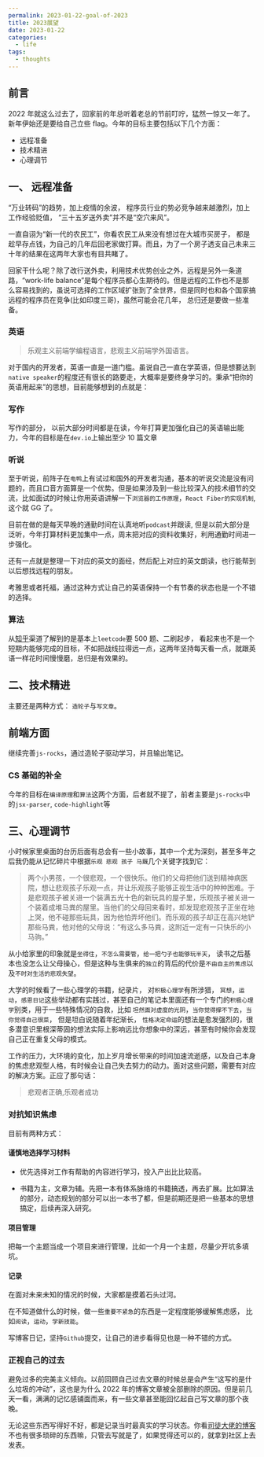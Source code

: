 ```yaml
---
permalink: 2023-01-22-goal-of-2023
title: 2023展望
date: 2023-01-22
categories:
  - life
tags:
  - thoughts
---
```


## 前言

2022 年就这么过去了，回家前的年总听着老总的节前叮咛，猛然一惊又一年了。新年伊始还是要给自己立些 flag。今年的目标主要包括以下几个方面：

- 远程准备
- 技术精进
- 心理调节

## 一、 远程准备

“万业转码”的趋势，加上疫情的余波， 程序员行业的势必竞争越来越激烈，加上工作经验贬值， “三十五岁送外卖”并不是“空穴来风”。

一直自诩为“新一代的农民工”，你看农民工从来没有想过在大城市买房子， 都是趁早存点钱，为自己的几年后回老家做打算。而且，为了一个房子透支自己未来三十年的结果在这两年大家也有目共睹了。

回家干什么呢？除了改行送外卖，利用技术优势创业之外，远程是另外一条道路，“work-life balance”是每个程序员都心生期待的。但是远程的工作也不是那么容易找到的，虽说可选择的工作区域扩张到了全世界，但是同时也和各个国家搞远程的程序员在竞争(比如印度三哥)，虽然可能会花几年， 总归还是要做一些准备。

### 英语

> 乐观主义前端学编程语言，悲观主义前端学外国语言。

对于国内的开发者，英语一直是一道门槛。虽说自己一直在学英语，但是想要达到`native speaker`的程度还有很长的路要走，大概率是要终身学习的。秉承“把你的英语用起来”的思想，目前能够想到的点就是：

### 写作

写作的部分， 以前大部分时间都是在读，今年打算更加强化自己的英语输出能力，今年的目标是在`dev.io`上输出至少 10 篇文章

### 听说

至于听说，前阵子在`电鸭`上有试过和国外的开发者沟通，基本的听说交流是没有问题的，而且口音方面算是一个优势。但是如果涉及到一些比较深入的技术细节的交流，比如面试的时候让你用英语讲解一下`浏览器的工作原理`，`React Fiber的实现机制`, 这个就 GG 了。

目前在做的是每天早晚的通勤时间在认真地听`podcast`并跟读, 但是以前大部分是泛听，今年打算材料更加集中一点，周末把对应的资料收集好，利用通勤时间进一步强化。

还有一点就是整理一下对应的英文的面经，然后配上对应的英文朗读，也行能帮到以后想找远程的朋友。

考雅思或者托福，通过这种方式让自己的英语保持一个有节奏的状态也是一个不错的选择。

### 算法

从[知乎](https://www.zhihu.com/question/542749773/answer/2572884921)渠道了解到的是基本上`leetcode`要 500 题、二刷起步， 看起来也不是一个短期内能够完成的目标，不如把战线拉得远一点，这两年坚持每天看一点，就跟英语一样花时间慢慢磨，总归是有效果的。

## 二、技术精进

主要还是两种方式： `造轮子`与`写文章`。

## 前端方面

继续完善`js-rocks`，通过造轮子驱动学习，并且输出笔记。

### CS 基础的补全

今年的目标在`编译原理`和`算法`这两个方面，后者就不提了，前者主要是`js-rocks`中的`jsx-parser`, `code-highlight`等

## 三、心理调节

小时候家里桌面的台历后面有总会有一些小故事，其中一个尤为深刻，甚至多年之后我仍能从记忆碎片中根据`乐观 悲观 孩子 马厩`几个关键字找到它：

> 两个小男孩，一个很悲观，一个很快乐。他们的父母把他们送到精神病医院，想让悲观孩子乐观一点，并让乐观孩子能够正视生活中的种种困难。于是悲观孩子被关进一个装满五光十色的新玩具的屋子里，乐观孩子被关进一个装着成堆马粪的屋里。当他们的父母回来看时，却发现悲观孩子正坐在地上哭，他不碰那些玩具，因为他怕弄坏他们。而乐观的孩子却正在高兴地铲那些马粪，他对他的父母说：“有这么多马粪，这附近一定有一只快乐的小马驹。”

从小给家里的印象就是`坐得住`，`不怎么需要管`，`给一把勺子也能够玩半天`， 读书之后基本也没怎么让父母操心，但是这种与生俱来的`独立`的背后的代价是`不由自主的焦虑`以及`不时对生活的悲观失望`。

大学的时候看了一些心理学的书籍，纪录片， 对`积极心理学`有所涉猎， `冥想`，`运动`，`感恩日记`这些举动都有实践过，甚至自己的笔记本里面还有一个专门的`积极心理学`别类，用于一些特殊情况的自救，比如 `坦然面对虚度的光阴`，`当你觉得撑不下去`，`当你觉得自己很菜`， 但是坦白说随着年纪渐长， `性格决定命运`的想法是愈发强烈的，很多潜意识里根深蒂固的想法实际上影响远比你想象中的深远，甚至有时候你会发现自己正在重复父母的模式。

工作的压力，大环境的变化，加上岁月增长带来的时间加速流逝感，以及自己本身的焦虑悲观型人格，有时候会让自己失去努力的动力。面对这些问题，需要有对应的解决方案。正应了那句话：

> 悲观者正确,乐观者成功

### 对抗知识焦虑

目前有两种方式：

#### 谨慎地选择学习材料

- 优先选择对工作有帮助的内容进行学习，投入产出比比较高。

- 书籍为主，文章为辅。先把一本有体系脉络的书籍搞透，再去扩展。比如算法的部分，动态规划的部分可以出一本书了都，但是前期还是把一些基本的思想搞定，后续再深入研究。

#### 项目管理

把每一个主题当成一个项目来进行管理，比如一个月一个主题，尽量少开坑多填坑。

#### 记录

在面对未来未知的情况的时候，大家都是摸着石头过河。

在不知道做什么的时候，做一些`重要不紧急`的东西是一定程度能够缓解焦虑感， 比如`阅读`，`运动`，`学新技能`。

写博客日记，坚持`Github`提交，让自己的进步看得见也是一种不错的方式。

### 正视自己的过去

避免过多的完美主义倾向。以前回顾自己过去文章的时候总是会产生“这写的是什么垃圾的冲动”，这也是为什么 2022 年的博客文章被全部删除的原因。但是前几天一看，满满的记忆感铺面而来，有一些文章甚至能回忆起自己写文章的那个夜晚。

无论这些东西写得好不好，都是记录当时最真实的学习状态。你看[司徒大佬的博客](https://www.cnblogs.com/rubylouvre/)不也有很多琐碎的东西嘛，只管去写就是了，如果觉得还可以的，就拿到社区上去发表。
